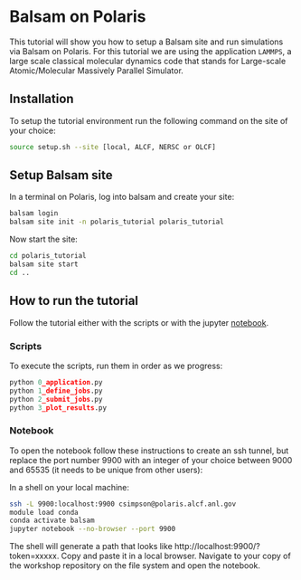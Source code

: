 # Balsam on Polaris

This tutorial will show you how to setup a Balsam site and run simulations via Balsam on Polaris. For this tutorial we are using the application `LAMMPS`, a large scale classical molecular dynamics code that stands for Large-scale Atomic/Molecular Massively Parallel Simulator. 

## Installation

To setup the tutorial environment run the following command on the site of your choice:
```bash
source setup.sh --site [local, ALCF, NERSC or OLCF]
```

## Setup Balsam site

In a terminal on Polaris, log into balsam and create your site:
```bash
balsam login
balsam site init -n polaris_tutorial polaris_tutorial
```

Now start the site:
```bash
cd polaris_tutorial
balsam site start
cd ..
```

## How to run the tutorial

Follow the tutorial either with the scripts or with the jupyter [notebook](balsam_tutorial.ipynb).

### Scripts

To execute the scripts, run them in order as we progress:

```python 
python 0_application.py
python 1_define_jobs.py
python 2_submit_jobs.py
python 3_plot_results.py
```

### Notebook

To open the notebook follow these instructions to create an ssh tunnel, but replace the port number 9900 with an integer of your choice between 9000 and 65535 (it needs to be unique from other users): 

In a shell on your local machine:
```bash
ssh -L 9900:localhost:9900 csimpson@polaris.alcf.anl.gov
module load conda
conda activate balsam
jupyter notebook --no-browser --port 9900
```
The shell will generate a path that looks like http://localhost:9900/?token=xxxxx. Copy and paste it in a local browser. Navigate to your copy of the workshop repository on the file system and open the notebook.
